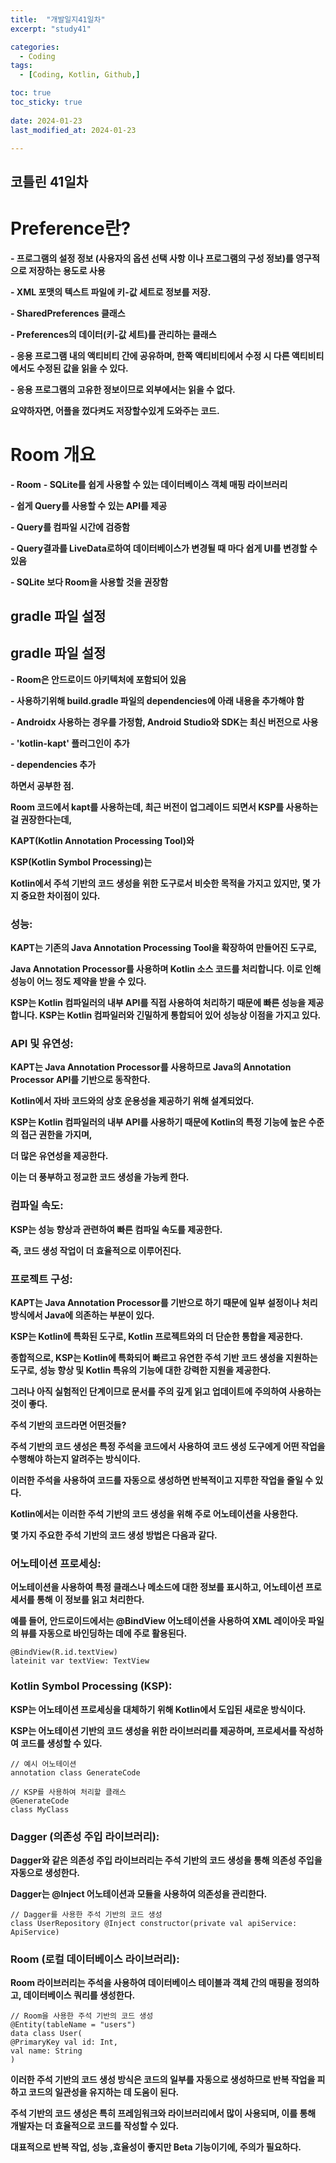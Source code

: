 ```yaml
---
title:  "개발일지41일차" 
excerpt: "study41"

categories:
  - Coding
tags:
  - [Coding, Kotlin, Github,]

toc: true
toc_sticky: true
 
date: 2024-01-23
last_modified_at: 2024-01-23

---
```



## 코틀린 41일차


# Preference란?

**- 프로그램의 설정 정보 (사용자의 옵션 선택 사항 이나 프로그램의 구성 정보)를 영구적으로 저장하는 용도로 사용**
  
**- XML 포맷의 텍스트 파일에 키-값 세트로 정보를 저장.**
  
**- SharedPreferences 클래스**
  
  **- Preferences의 데이터(키-값 세트)를 관리하는 클래스**
      
  **- 응용 프로그램 내의 액티비티 간에 공유하며, 한쪽 액티비티에서 수정 시 다른 액티비티에서도 수정된 값을 읽을 수 있다.**
      
  **- 응용 프로그램의 고유한 정보이므로 외부에서는 읽을 수 없다.**
 
  **요약하자면, 어플을 껐다켜도 저장할수있게 도와주는 코드.**

# Room 개요

**- Room**
   **- SQLite를 쉽게 사용할 수 있는 데이터베이스 객체 매핑 라이브러리**
      
   **- 쉽게 Query를 사용할 수 있는 API를 제공**
      
   **- Query를 컴파일 시간에 검증함**
      
   **- Query결과를 LiveData로하여 데이터베이스가 변경될 때 마다 쉽게 UI를 변경할 수 있음**
      
**- SQLite 보다 Room을 사용할 것을 권장함**

## gradle 파일 설정

## gradle 파일 설정

**- Room은 안드로이드 아키텍처에 포함되어 있음**
  
**- 사용하기위해 build.gradle 파일의 dependencies에 아래 내용을 추가해야 함**
  
**- Androidx 사용하는 경우를 가정함, Android Studio와 SDK는 최신 버전으로 사용**
      
**- 'kotlin-kapt' 플러그인이 추가**
      
**- dependencies 추가**

**하면서 공부한 점.**

**Room 코드에서 kapt를 사용하는데, 최근 버전이 업그레이드 되면서 KSP를 사용하는걸 권장한다는데,**

**KAPT(Kotlin Annotation Processing Tool)와** 
  
**KSP(Kotlin Symbol Processing)는** 
  
**Kotlin에서 주석 기반의 코드 생성을 위한 도구로서 비슷한 목적을 가지고 있지만, 몇 가지 중요한 차이점이 있다.**

### 성능:

**KAPT는 기존의 Java Annotation Processing Tool을 확장하여 만들어진 도구로,**

**Java Annotation Processor를 사용하며 Kotlin 소스 코드를 처리합니다. 이로 인해 성능이 어느 정도 제약을 받을 수 있다.**

**KSP는 Kotlin 컴파일러의 내부 API를 직접 사용하여 처리하기 때문에 빠른 성능을 제공합니다. KSP는 Kotlin 컴파일러와 긴밀하게 통합되어 있어 성능상 이점을 가지고 있다.**

### API 및 유연성:

**KAPT는 Java Annotation Processor를 사용하므로 Java의 Annotation Processor API를 기반으로 동작한다.**

**Kotlin에서 자바 코드와의 상호 운용성을 제공하기 위해 설계되었다.**

**KSP는 Kotlin 컴파일러의 내부 API를 사용하기 때문에 Kotlin의 특정 기능에 높은 수준의 접근 권한을 가지며,**

**더 많은 유연성을 제공한다.**

**이는 더 풍부하고 정교한 코드 생성을 가능케 한다.**

### 컴파일 속도:

**KSP는 성능 향상과 관련하여 빠른 컴파일 속도를 제공한다.**

**즉, 코드 생성 작업이 더 효율적으로 이루어진다.**

### 프로젝트 구성:

**KAPT는 Java Annotation Processor를 기반으로 하기 때문에 일부 설정이나 처리 방식에서 Java에 의존하는 부분이 있다.**

**KSP는 Kotlin에 특화된 도구로, Kotlin 프로젝트와의 더 단순한 통합을 제공한다.**

**종합적으로, KSP는 Kotlin에 특화되어 빠르고 유연한 주석 기반 코드 생성을 지원하는 도구로, 성능 향상 및 Kotlin 특유의 기능에 대한 강력한 지원을 제공한다.**

**그러나 아직 실험적인 단계이므로 문서를 주의 깊게 읽고 업데이트에 주의하여 사용하는 것이 좋다.**

**주석 기반의 코드라면 어떤것들?**


**주석 기반의 코드 생성은 특정 주석을 코드에서 사용하여 코드 생성 도구에게 어떤 작업을 수행해야 하는지 알려주는 방식이다.**

**이러한 주석을 사용하여 코드를 자동으로 생성하면 반복적이고 지루한 작업을 줄일 수 있다.**

**Kotlin에서는 이러한 주석 기반의 코드 생성을 위해 주로 어노테이션을 사용한다.**

**몇 가지 주요한 주석 기반의 코드 생성 방법은 다음과 같다.**

### 어노테이션 프로세싱:

**어노테이션을 사용하여 특정 클래스나 메소드에 대한 정보를 표시하고, 어노테이션 프로세서를 통해 이 정보를 읽고 처리한다.**

**예를 들어, 안드로이드에서는 @BindView 어노테이션을 사용하여 XML 레이아웃 파일의 뷰를 자동으로 바인딩하는 데에 주로 활용된다.**


    @BindView(R.id.textView)
    lateinit var textView: TextView

### Kotlin Symbol Processing (KSP):

**KSP는 어노테이션 프로세싱을 대체하기 위해 Kotlin에서 도입된 새로운 방식이다.** 

**KSP는 어노테이션 기반의 코드 생성을 위한 라이브러리를 제공하며, 프로세서를 작성하여 코드를 생성할 수 있다.**


    // 예시 어노테이션
    annotation class GenerateCode

    // KSP를 사용하여 처리할 클래스
    @GenerateCode
    class MyClass


### Dagger (의존성 주입 라이브러리):

**Dagger와 같은 의존성 주입 라이브러리는 주석 기반의 코드 생성을 통해 의존성 주입을 자동으로 생성한다.** 

**Dagger는 @Inject 어노테이션과 모듈을 사용하여 의존성을 관리한다.**


    // Dagger를 사용한 주석 기반의 코드 생성
    class UserRepository @Inject constructor(private val apiService: ApiService)

### Room (로컬 데이터베이스 라이브러리):

**Room 라이브러리는 주석을 사용하여 데이터베이스 테이블과 객체 간의 매핑을 정의하고, 데이터베이스 쿼리를 생성한다.**

    // Room을 사용한 주석 기반의 코드 생성
    @Entity(tableName = "users")
    data class User(
    @PrimaryKey val id: Int,
    val name: String
    )
    
**이러한 주석 기반의 코드 생성 방식은 코드의 일부를 자동으로 생성하므로 반복 작업을 피하고 코드의 일관성을 유지하는 데 도움이 된다.**

**주석 기반의 코드 생성은 특히 프레임워크와 라이브러리에서 많이 사용되며, 이를 통해 개발자는 더 효율적으로 코드를 작성할 수 있다.**

**대표적으로 반복 작업, 성능 ,효율성이 좋지만 Beta 기능이기에, 주의가 필요하다.**









